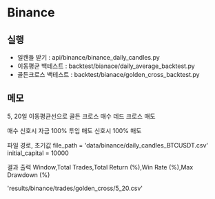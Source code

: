 # Binance

## 실행

-   일캔들 받기 : api/binance/binance_daily_candles.py
-   이동평균 백테스트 : backtest/bianace/daily_average_backtest.py
-   골든크로스 백테스트 : backtest/bianace/golden_cross_backtest.py

## 메모

5, 20일 이동평균선으로
골든 크로스 매수
데드 크로스 매도

매수 신호시 자금 100% 투입
매도 신호시 100% 매도

파일 경로, 초기값
file_path = 'data/binance/daily_candles_BTCUSDT.csv'
initial_capital = 10000

결과 출력
Window,Total Trades,Total Return (%),Win Rate (%),Max Drawdown (%)

'results/binance/trades/golden_cross/5_20.csv'
